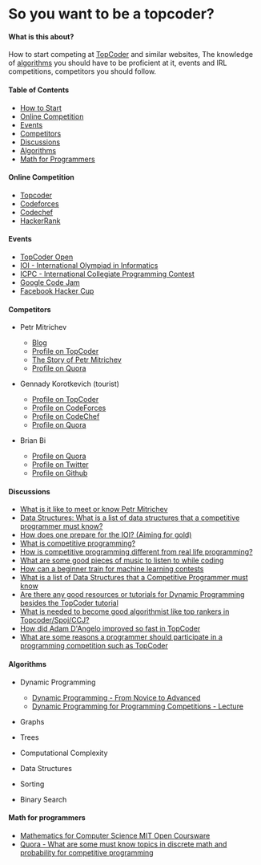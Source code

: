 # So you want to be a topcoder?

#### What is this about?
How to start competing at [TopCoder](https://www.topcoder.com) and similar websites,
The knowledge of [algorithms](https://www.topcoder.com/community/data-science/data-science-tutorials/the-importance-of-algorithms/) you should have to be proficient at it, events and
IRL competitions, competitors you should follow.

#### Table of Contents
- [How to Start](https://github.com/rajeevranjancom/competitive_programming)
- [Online Competition](https://github.com/rajeevranjancom/competitive_programming#online-competition)
- [Events](https://github.com/rajeevranjancom/competitive_programming#events)
- [Competitors](https://github.com/rajeevranjancom/competitive_programming#competitors)
- [Discussions](https://github.com/rajeevranjancom/competitive_programming#discussions)
- [Algorithms](https://github.com/rajeevranjancom/competitive_programming#algorithms)
- [Math for Programmers](https://github.com/rajeevranjancom/competitive_programming#math-for-programmers)

#### Online Competition
- [Topcoder](https://www.topcoder.com/)
- [Codeforces](http://codeforces.com/)
- [Codechef](https://www.codechef.com/)
- [HackerRank](https://www.hackerrank.com/)

#### Events
- [TopCoder Open](http://tco15.topcoder.com/)
- [IOI - International Olympiad in Informatics](http://www.ioinformatics.org/index.shtml)
- [ICPC - International Collegiate Programming Contest](https://icpc.baylor.edu/)
- [Google Code Jam](https://code.google.com/codejam)
- [Facebook Hacker Cup](https://www.facebook.com/hackercup/)

#### Competitors
- Petr Mitrichev
	- [Blog](http://petr-mitrichev.blogspot.com/)
	- [Profile on TopCoder](https://www.topcoder.com/members/Petr/)
	- [The Story of Petr Mitrichev](https://community.topcoder.com/tc?module=Static&d1=features&d2=070805)
	- [Profile on Quora](https://www.quora.com/topic/Petr-Mitrichev)

- Gennady Korotkevich (tourist)
	- [Profile on TopCoder](https://www.topcoder.com/members/tourist/)
	- [Profile on CodeForces](http://codeforces.com/profile/tourist)	
	- [Profile on CodeChef](https://www.codechef.com/users/gennady.korotkevich)
	- [Profile on Quora](https://www.quora.com/topic/Gennady-Korotkevich)

- Brian Bi
	- [Profile on Quora](https://www.quora.com/profile/Brian-Bi)
	- [Profile on Twitter](https://twitter.com/t3nsor)
	- [Profile on Github](https://github.com/t3nsor)

#### Discussions
- [What is it like to meet or know Petr Mitrichev](https://www.quora.com/What-it-is-like-to-meet-or-know-Petr-Mitrichev)
- [Data Structures: What is a list of data structures that a competitive programmer must know?](https://www.quora.com/Data-Structures/What-is-a-list-of-data-structures-that-a-competitive-programmer-must-know)
- [How does one prepare for the IOI? (Aiming for gold)](https://www.quora.com/How-does-one-prepare-for-the-IOI-Aiming-for-gold)
- [What is competitive programming?](https://www.quora.com/What-is-competitive-programming-2)
- [How is competitive programming different from real life programming?](https://www.quora.com/How-is-competitive-programming-different-from-real-life-programming)
- [What are some good pieces of music to listen to while coding](https://www.quora.com/What-are-some-good-pieces-of-music-to-listen-to-while-coding)
- [How can a beginner train for machine learning contests](https://www.quora.com/How-can-a-beginner-train-for-machine-learning-contests)
- [What is a list of Data Structures that a Competitive Programmer must know](https://www.quora.com/Data-Structures/What-is-a-list-of-data-structures-that-a-competitive-programmer-must-know)
- [Are there any good resources or tutorials for Dynamic Programming besides the TopCoder tutorial](https://www.quora.com/Are-there-any-good-resources-or-tutorials-for-dynamic-programming-besides-the-TopCoder-tutorial)
- [What is needed to become good algorithmist like top rankers in Topcoder/Spoj/CCJ?](https://www.quora.com/What-is-needed-to-become-good-algorithmist-like-top-rankers-in-Topcoder-Spoj-GCJ)
- [How did Adam D'Angelo improved so fast in TopCoder](https://www.quora.com/How-did-Adam-DAngelo-improve-so-fast-in-TopCoder)
- [What are some reasons a programmer should participate in a programming competition such as TopCoder](https://www.quora.com/What-are-some-reasons-a-programmer-should-participate-in-a-programming-competition-such-as-TopCoder)

#### Algorithms
- Dynamic Programming
	- [Dynamic Programming - From Novice to Advanced](https://www.topcoder.com/community/data-science/data-science-tutorials/dynamic-programming-from-novice-to-advanced/)
	- [Dynamic Programming for Programming Competitions - Lecture](#)

- Graphs
- Trees
- Computational Complexity
- Data Structures
- Sorting
- Binary Search

#### Math for programmers
- [Mathematics for Computer Science MIT Open Coursware](http://ocw.mit.edu/courses/electrical-engineering-and-computer-science/6-042j-mathematics-for-computer-science-fall-2010/)
- [Quora - What are some must know topics in discrete math and probability for competitive programming](https://www.quora.com/What-are-some-must-know-topics-in-discrete-math-and-probability-for-competitive-programming)
